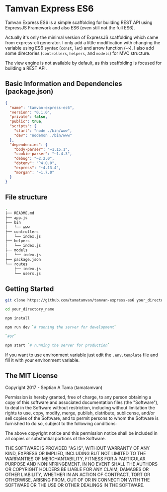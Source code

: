 # Tamvan Express ES6
Tamvan Express ES6 is a simple scaffolding for building REST API using ExpressJS Framework and also ES6 (even still not the full ES6).

Actually it's only the minimal version of ExpressJS scaffolding which came from express-cli generator. I only add a little modification with changing the variable using ES6 syntax (`const`, `let`) and arrow function (`=>`). I also add some directories (`controllers`, `helpers`, and `models`) for MVC structure.

The view engine is not available by default, as this scaffolding is focused for building a REST API.

## Basic Information and Dependencies (package.json)

```json
{
  "name": "tamvan-express-es6",
  "version": "0.1.0",
  "private": false,
  "public": true,
  "scripts": {
    "start": "node ./bin/www",
    "dev": "nodemon ./bin/www"
  },
  "dependencies": {
    "body-parser": "~1.15.1",
    "cookie-parser": "~1.4.3",
    "debug": "~2.2.0",
    "dotenv": "^4.0.0",
    "express": "~4.13.4",
    "morgan": "~1.7.0"
  }
}
```

## File structure

```bash
.
├── README.md
├── app.js
├── bin
│   └── www
├── controllers
│   └── index.js
├── helpers
│   └── index.js
├── models
│   └── index.js
├── package.json
└── routes
    ├── index.js
    └── users.js
```

## Getting Started

```bash
git clone https://github.com/tamatamvan/tamvan-express-es6 your_directory_name

cd your_directory_name

npm install

npm run dev `# running the server for development`

`#or`

npm start `# running the server for production`
```
If you want to use environment variable just edit the `.env.template` file and fill it with your environment variable.

## The MIT License
Copyright 2017 - Septian A Tama (tamatamvan)

Permission is hereby granted, free of charge, to any person obtaining a copy of this software and associated documentation files (the "Software"), to deal in the Software without restriction, including without limitation the rights to use, copy, modify, merge, publish, distribute, sublicense, and/or sell copies of the Software, and to permit persons to whom the Software is furnished to do so, subject to the following conditions:

The above copyright notice and this permission notice shall be included in all copies or substantial portions of the Software.

THE SOFTWARE IS PROVIDED "AS IS", WITHOUT WARRANTY OF ANY KIND, EXPRESS OR IMPLIED, INCLUDING BUT NOT LIMITED TO THE WARRANTIES OF MERCHANTABILITY, FITNESS FOR A PARTICULAR PURPOSE AND NONINFRINGEMENT. IN NO EVENT SHALL THE AUTHORS OR COPYRIGHT HOLDERS BE LIABLE FOR ANY CLAIM, DAMAGES OR OTHER LIABILITY, WHETHER IN AN ACTION OF CONTRACT, TORT OR OTHERWISE, ARISING FROM, OUT OF OR IN CONNECTION WITH THE SOFTWARE OR THE USE OR OTHER DEALINGS IN THE SOFTWARE.

